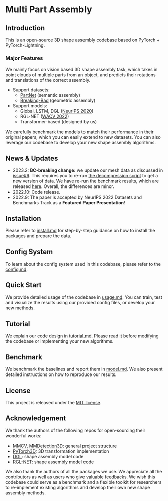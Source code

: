 # Multi Part Assembly

## Introduction

This is an open-source 3D shape assembly codebase based on PyTorch + PyTorch-Lightning.

### Major Features

We mainly focus on vision based 3D shape assembly task, which takes in point clouds of multiple parts from an object, and predicts their rotations and translations of the correct assembly.

-   Support datasets:
    -   [PartNet](https://partnet.cs.stanford.edu/) (semantic assembly)
    -   [Breaking-Bad](https://breaking-bad-dataset.github.io/) (geometric assembly)
-   Support models:
    -   Global, LSTM, DGL ([NeurIPS 2020](https://arxiv.org/pdf/2006.07793.pdf))
    -   RGL-NET ([WACV 2022](https://arxiv.org/pdf/2107.12859.pdf))
    -   Transformer-based (designed by us)

We carefully benchmark the models to match their performance in their original papers, which you can easily extend to new datasets.
You can also leverage our codebase to develop your new shape assembly algorithms.

## News & Updates

-   2023.2: **BC-breaking change:** we update our mesh data as discussed in [issue#6](https://github.com/Wuziyi616/multi_part_assembly/issues/6).
    This requires you to re-run [the decompression script](https://github.com/Breaking-Bad-Dataset/Breaking-Bad-Dataset.github.io/blob/main/decompress.py) to get a new version of data.
    We have re-run the benchmark results, which are released [here](https://github.com/Wuziyi616/multi_part_assembly/blob/master/docs/model.md#geometric-assembly-with-inner-face-removed-data).
    Overall, the differences are minor.
-   2022.10: Code release.
-   2022.9: The paper is accepted by NeurIPS 2022 Datasets and Benchmarks Track as a **Featured Paper Presentation**!

## Installation

Please refer to [install.md](docs/install.md) for step-by-step guidance on how to install the packages and prepare the data.

## Config System

To learn about the config system used in this codebase, please refer to the [config.md](docs/config.md).

## Quick Start

We provide detailed usage of the codebase in [usage.md](docs/usage.md).
You can train, test and visualize the results using our provided config files, or develop your new methods.

## Tutorial

We explain our code design in [tutorial.md](docs/tutorial.md).
Please read it before modifying the codebase or implementing your new algorithms.

## Benchmark

We benchmark the baselines and report them in [model.md](docs/model.md).
We also present detailed instructions on how to reproduce our results.

## License

This project is released under the [MIT license](LICENSE).

## Acknowledgement

We thank the authors of the following repos for open-sourcing their wonderful works:

-   [MMCV](https://github.com/open-mmlab/mmcv), [MMDetection3D](https://github.com/open-mmlab/mmdetection3d): general project structure
-   [PyTorch3D](https://github.com/facebookresearch/pytorch3d): 3D transformation implementation
-   [DGL](https://github.com/hyperplane-lab/Generative-3D-Part-Assembly): shape assembly model code
-   [RGL-NET](https://github.com/absdnd/RGL_NET_Progressive_Part_Assembly): shape assembly model code

We also thank the authors of all the packages we use.
We appreciate all the contributors as well as users who give valuable feedbacks.
We wish this codebase could serve as a benchmark and a flexible toolkit for researchers to re-implement existing algorithms and develop their own new shape assembly methods.
